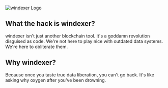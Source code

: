 ![windexer Logo](public/windexer.svg)

## What the hack is windexer?

windexer isn't just another blockchain tool. It's a goddamn revolution disguised as code. We're not here to play nice with outdated data systems. We're here to obliterate them.

## Why windexer?

Because once you taste true data liberation, you can't go back. It's like asking why oxygen after you've been drowning.